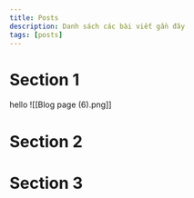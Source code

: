 ```yaml
---
title: Posts
description: Danh sách các bài viết gần đây
tags: [posts]
---
```


# Section 1
hello
![[Blog page (6).png]]


# Section 2



# Section 3